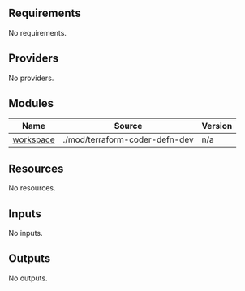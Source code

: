 <!-- BEGIN_TF_DOCS -->

## Requirements

No requirements.

## Providers

No providers.

## Modules

| Name                                                           | Source                         | Version |
| -------------------------------------------------------------- | ------------------------------ | ------- |
| <a name="module_workspace"></a> [workspace](#module_workspace) | ./mod/terraform-coder-defn-dev | n/a     |

## Resources

No resources.

## Inputs

No inputs.

## Outputs

No outputs.

<!-- END_TF_DOCS -->
